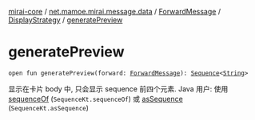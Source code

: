 [mirai-core](../../../index.md) / [net.mamoe.mirai.message.data](../../index.md) / [ForwardMessage](../index.md) / [DisplayStrategy](index.md) / [generatePreview](./generate-preview.md)

# generatePreview

`open fun generatePreview(forward: `[`ForwardMessage`](../index.md)`): `[`Sequence`](https://kotlinlang.org/api/latest/jvm/stdlib/kotlin.sequences/-sequence/index.html)`<`[`String`](https://kotlinlang.org/api/latest/jvm/stdlib/kotlin/-string/index.html)`>`

显示在卡片 body 中, 只会显示 sequence 前四个元素.
Java 用户: 使用 [sequenceOf](https://kotlinlang.org/api/latest/jvm/stdlib/kotlin.sequences/sequence-of.html) (`SequenceKt.sequenceOf`) 或 [asSequence](https://kotlinlang.org/api/latest/jvm/stdlib/kotlin.collections/as-sequence.html) (`SequenceKt.asSequence`)

